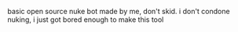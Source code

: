 basic open source nuke bot made by me, don't skid. i don't condone nuking, i just got bored enough to make this tool
